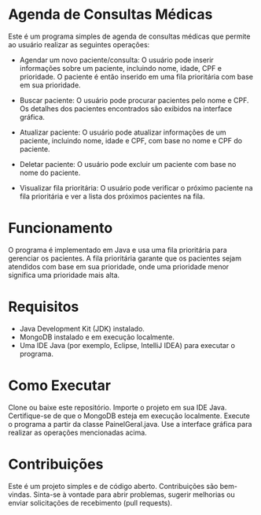 # Agenda de Consultas Médicas #
Este é um programa simples de agenda de consultas médicas que permite ao usuário realizar as seguintes operações:

- Agendar um novo paciente/consulta: O usuário pode inserir informações sobre um paciente, incluindo nome, idade, CPF e prioridade. O paciente é então inserido em uma fila prioritária com base em sua prioridade.

- Buscar paciente: O usuário pode procurar pacientes pelo nome e CPF. Os detalhes dos pacientes encontrados são exibidos na interface gráfica.

- Atualizar paciente: O usuário pode atualizar informações de um paciente, incluindo nome, idade e CPF, com base no nome e CPF do paciente.

- Deletar paciente: O usuário pode excluir um paciente com base no nome do paciente.

- Visualizar fila prioritária: O usuário pode verificar o próximo paciente na fila prioritária e ver a lista dos próximos pacientes na fila.

# Funcionamento #
O programa é implementado em Java e usa uma fila prioritária para gerenciar os pacientes. A fila prioritária garante que os pacientes sejam atendidos com base em sua prioridade, onde uma prioridade menor significa uma prioridade mais alta.

# Requisitos #
- Java Development Kit (JDK) instalado.
- MongoDB instalado e em execução localmente.
- Uma IDE Java (por exemplo, Eclipse, IntelliJ IDEA) para executar o programa.

# Como Executar #
Clone ou baixe este repositório.
Importe o projeto em sua IDE Java.
Certifique-se de que o MongoDB esteja em execução localmente.
Execute o programa a partir da classe PainelGeral.java.
Use a interface gráfica para realizar as operações mencionadas acima.

# Contribuições #
Este é um projeto simples e de código aberto. Contribuições são bem-vindas. Sinta-se à vontade para abrir problemas, sugerir melhorias ou enviar solicitações de recebimento (pull requests).
